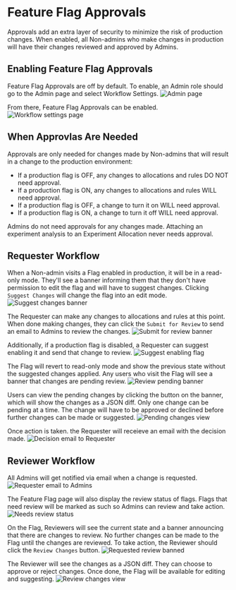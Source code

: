 # Feature Flag Approvals

Approvals add an extra layer of security to minimize the risk of production changes. When enabled, all Non-admins who make changes in production will have their changes reviewed and approved by Admins.

## Enabling Feature Flag Approvals
Feature Flag Approvals are off by default. To enable, an Admin role should go to the Admin page and select Workflow Settings.
![Admin page](/img/feature-flagging/approvals/admin.png)

From there, Feature Flag Approvals can be enabled.
![Workflow settings page](/img/feature-flagging/approvals/workflow-settings.png)

## When Approvlas Are Needed
Approvals are only needed for changes made by Non-admins that will result in a change to the production environment:
* If a production flag is OFF, any changes to allocations and rules DO NOT need approval.
* If a production flag is ON, any changes to allocations and rules WILL need approval.
* If a production flag is OFF, a change to turn it on WILL need approval.
* If a production flag is ON, a change to turn it off WILL need approval.

Admins do not need approvals for any changes made.
Attaching an experiment analysis to an Experiment Allocation never needs approval.

## Requester Workflow
When a Non-admin visits a Flag enabled in production, it will be in a read-only mode. They'll see a banner informing them that they don't have permission to edit the flag and will have to suggest changes. Clicking `Suggest Changes` will change the flag into an edit mode.
![Suggest changes banner](/img/feature-flagging/approvals/suggest-changes.png)

The Requester can make any changes to allocations and rules at this point. When done making changes, they can click the `Submit for Review` to send an email to Admins to review the changes.
![Submit for review banner](/img/feature-flagging/approvals/submit-for-review.png)

Additionally, if a production flag is disabled, a Requester can suggest enabling it and send that change to review.
![Suggest enabling flag](/img/feature-flagging/approvals/enable-flag.png)

The Flag will revert to read-only mode and show the previous state without the suggested changes applied. Any users who visit the Flag will see a banner that changes are pending review.
![Review pending banner](/img/feature-flagging/approvals/review-pending.png)

Users can view the pending changes by clicking the button on the banner, which will show the changes as a JSON diff. Only one change can be pending at a time. The change will have to be approved or declined before further changes can be made or suggested.
![Pending changes view](/img/feature-flagging/approvals/pending-changes.png)

Once action is taken. the Requester will receieve an email with the decision made.
![Decision email to Requester](/img/feature-flagging/approvals/approval-email.png)

## Reviewer Workflow
All Admins will get notified via email when a change is requested.
![Requester email to Admins](/img/feature-flagging/approvals/request-email.png)

The Feature Flag page will also display the review status of flags. Flags that need review will be marked as such so Admins can review and take action.
![Needs review status](/img/feature-flagging/approvals/needs-review.png)

On the Flag, Reviewers will see the current state and a banner announcing that there are changes to review. No further changes can be made to the Flag until the changes are reviewed. To take action, the Reviewer should click the `Review Changes` button.
![Requested review banned](/img/feature-flagging/approvals/requested-review.png)

The Reviewer will see the changes as a JSON diff. They can choose to approve or reject changes. Once done, the Flag will be available for editing and suggesting.
![Review changes view](/img/feature-flagging/approvals/review-changes.png)